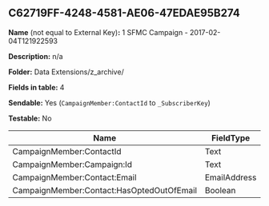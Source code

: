 ## C62719FF-4248-4581-AE06-47EDAE95B274

**Name** (not equal to External Key)**:** 1 SFMC Campaign - 2017-02-04T121922593

**Description:** n/a

**Folder:** Data Extensions/z_archive/

**Fields in table:** 4

**Sendable:** Yes (`CampaignMember:ContactId` to `_SubscriberKey`)

**Testable:** No

| Name | FieldType | MaxLength | IsPrimaryKey | IsNullable | DefaultValue |
| --- | --- | --- | --- | --- | --- |
| CampaignMember:ContactId | Text | 256 | - | + |  |
| CampaignMember:Campaign:Id | Text | 18 | - | + |  |
| CampaignMember:Contact:Email | EmailAddress | 254 | - | + |  |
| CampaignMember:Contact:HasOptedOutOfEmail | Boolean |  | - | + | False |
